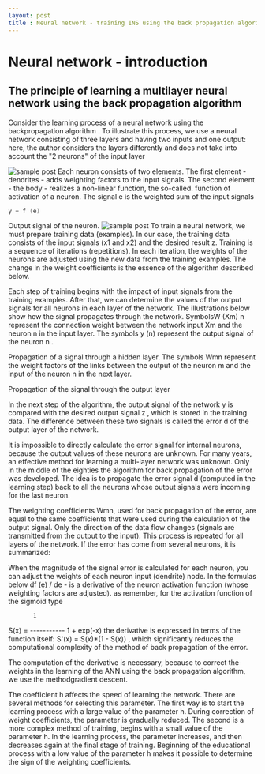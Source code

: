 ```yaml
---
layout: post
title : Neural network - training INS using the back propagation algorithm
---
```


# Neural network - introduction

## The principle of learning a multilayer neural network using the back propagation algorithm
Consider the learning process of a neural network using the backpropagation algorithm . 
To illustrate this process, we use a neural network consisting of three layers and having two inputs and one output:
here, the author considers the layers differently and does not take into account the "2 neurons" of the input layer

![sample post]({{site.baseurl}}/images/2018-01-25-bp/img01.gif)
Each neuron consists of two elements. 
The first element - dendrites - adds weighting factors to the input signals. 
The second element - the body - realizes a non-linear function, the so-called. function of activation of a neuron. 
The signal e is the weighted sum of the input signals

``` c 
у = f (е)
```

Output signal of the neuron. 
![sample post]({{site.baseurl}}/images/2018-01-25-bp/img01b.gif)
To train a neural network, we must prepare training data (examples). 
In our case, the training data consists of the input signals (x1 and x2) and the desired result z. 
Training is a sequence of iterations (repetitions). 
In each iteration, the weights of the neurons are adjusted using the new data from the training examples. 
The change in the weight coefficients is the essence of the algorithm described below. 

Each step of training begins with the impact of input signals from the training examples. After that, we can determine the values ​​of the output signals for all neurons in each layer of the network. 
The illustrations below show how the signal propagates through the network. 
SymbolsW (Xm) n represent the connection weight between the network input Xm and the neuron n in the input layer. 
The symbols y (n) represent the output signal of the neuron n . 




Propagation of a signal through a hidden layer. 
The symbols Wmn represent the weight factors of the links between the output of the neuron m and the input of the neuron n in the next layer. 


Propagation of the signal through the output layer 

In the next step of the algorithm, the output signal of the network y is compared with the desired output signal z , which is stored in the training data.
The difference between these two signals is called the error d of the output layer of the network. 


It is impossible to directly calculate the error signal for internal neurons, because the output values ​​of these neurons are unknown. 
For many years, an effective method for learning a multi-layer network was unknown. 
Only in the middle of the eighties the algorithm for back propagation of the error was developed. 
The idea is to propagate the error signal d (computed in the learning step) back to all the neurons whose output signals were incoming for the last neuron. 


The weighting coefficients Wmn, used for back propagation of the error, are equal to the same coefficients that were used during the calculation of the output signal. Only the direction of the data flow changes (signals are transmitted from the output to the input). 
This process is repeated for all layers of the network. If the error has come from several neurons, it is summarized: 



When the magnitude of the signal error is calculated for each neuron, you can adjust the weights of each neuron input (dendrite) node. 
In the formulas below df (e) / de - is a derivative of the neuron activation function (whose weighting factors are adjusted).
as remember, for the activation function of the sigmoid type 

           1
S(x) = -----------
       1 + exp(-x)
the derivative is expressed in terms of the function itself:
S'(x) = S(x)*(1 - S(x))
, which significantly reduces the computational complexity of the method of back propagation of the error. 

The computation of the derivative is necessary, because to correct the weights in the learning of the ANN using the back propagation algorithm, we use the methodgradient descent.








The coefficient h affects the speed of learning the network. 
There are several methods for selecting this parameter. 
The first way is to start the learning process with a large value of the parameter h. During correction of weight coefficients, the parameter is gradually reduced. 
The second is a more complex method of training, begins with a small value of the parameter h. In the learning process, the parameter increases, and then decreases again at the final stage of training. 
Beginning of the educational process with a low value of the parameter h makes it possible to determine the sign of the weighting coefficients. 